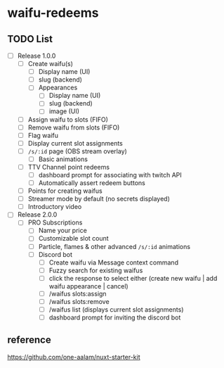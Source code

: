 # waifu-redeems

## TODO List

* [ ] Release 1.0.0
  * [ ] Create waifu(s)
    * [ ] Display name (UI)
    * [ ] slug (backend)
    * [ ] Appearances
      * [ ] Display name (UI)
      * [ ] slug (backend)
      * [ ] image (UI)
  * [ ] Assign waifu to slots (FIFO)
  * [ ] Remove waifu from slots (FIFO)
  * [ ] Flag waifu
  * [ ] Display current slot assignments
  * [ ] `/s/:id` page (OBS stream overlay)
    * [ ] Basic animations
  * [ ] TTV Channel point redeems
    * [ ] dashboard prompt for associating with twitch API
    * [ ] Automatically assert redeem buttons
  * [ ] Points for creating waifus
  * [ ] Streamer mode by default (no secrets displayed)
  * [ ] Introductory video

* [ ] Release 2.0.0
  * [ ] PRO Subscriptions
    * [ ] Name your price
    * [ ] Customizable slot count
    * [ ] Particle, flames & other advanced `/s/:id` animations
    * [ ] Discord bot
      * [ ] Create waifu via Message context command
      * [ ] Fuzzy search for existing waifus
      * [ ] click the response to select either (create new waifu | add waifu appearance | cancel)
      * [ ] /waifus slots:assign <slug>
      * [ ] /waifus slots:remove <slug>
      * [ ] /waifus list (displays current slot assignments)
      * [ ] dashboard prompt for inviting the discord bot

## reference

https://github.com/one-aalam/nuxt-starter-kit

